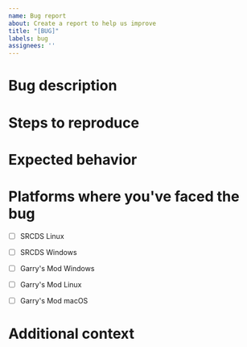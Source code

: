 ```yaml
---
name: Bug report
about: Create a report to help us improve
title: "[BUG]"
labels: bug
assignees: ''
---
```


# Bug description
<!-- A clear and concise description of what the bug is. -->

# Steps to reproduce
<!-- Instructions on how to reproduce the behavior. -->

# Expected behavior
<!-- A clear and concise description of what you expected to happen. -->

# Platforms where you've faced the bug
- [ ] SRCDS Linux

- [ ] SRCDS Windows

- [ ] Garry's Mod Windows

- [ ] Garry's Mod Linux

- [ ] Garry's Mod macOS

# Additional context
<!-- Add any other context about the problem here. -->
